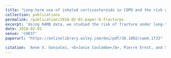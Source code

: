 ```yaml
---
title: "Long-term use of inhaled corticosteroids in COPD and the risk of fracture"
collection: publications
permalink: /publication/2018-02-01-paper-6-fractures
excerpt: 'Using RAMQ data, we studied the risk of fracture under long-term exposure to inhaled corticosteroids in patients with COPD.'
date: 2018-02-01
venue: 'CHEST'
paperurl: "https://onlinelibrary.wiley.com/doi/pdf/10.1002/cam4.1733"

citation: 'Anne V. Gonzalez, <b>Janie Coulombe</b>, Pierre Ernst, and Samy Suissa (2018). &quot;Long-term use of inhaled corticosteroids in COPD and the risk of fracture &quot; <i>CHEST</i>. Vol. 153 (2), p. 321-328.'
---
```

